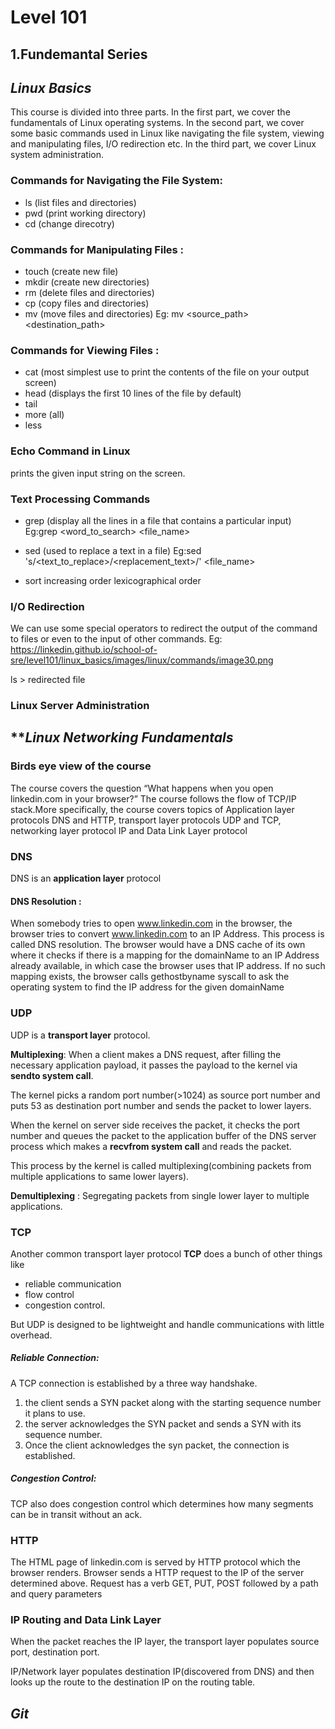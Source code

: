 # Level 101

## 1.Fundemantal Series

## _Linux Basics_

This course is divided into three parts. In the first part, we cover the fundamentals of Linux operating systems.
In the second part, we cover some basic commands used in Linux like navigating the file system, viewing and manipulating files, I/O redirection etc.
In the third part, we cover Linux system administration. 

### Commands for Navigating the File System:

- ls  (list files and directories)
- pwd  (print working directory)
- cd  (change direcotry)


### Commands for Manipulating Files : 

- touch (create new file)
- mkdir (create new directories)
- rm (delete files and directories)
- cp (copy files and directories)
- mv (move files and directories) 
   Eg: mv <source_path> <destination_path>

### Commands for Viewing Files :
- cat (most simplest use to print the contents of the file on your output screen)
- head (displays the first 10 lines of the file by default)
- tail
- more (all)
- less

### Echo Command in Linux
 prints the given input string on the screen.

### Text Processing Commands
- grep (display all the lines in a file that contains a particular input)
 Eg:grep <word_to_search> <file_name>

- sed (used to replace a text in a file)
 Eg:sed 's/<text_to_replace>/<replacement_text>/' <file_name>

- sort 
 increasing order
 lexicographical order

### I/O Redirection
We can use some special operators to redirect the output of the command to files or even to the input of other commands.
  Eg: https://linkedin.github.io/school-of-sre/level101/linux_basics/images/linux/commands/image30.png
 
 ls > redirected file

 ### Linux Server Administration



## **_Linux Networking Fundamentals_

### Birds eye view of the course
The course covers the question “What happens when you open linkedin.com in your browser?” The course follows the flow of TCP/IP stack.More specifically, the course covers topics of Application layer protocols DNS and HTTP, transport layer protocols UDP and TCP, networking layer protocol IP and Data Link Layer protocol

### DNS
DNS is an **application layer** protocol

#### DNS Resolution : 
When somebody tries to open www.linkedin.com in the browser, the browser tries to convert www.linkedin.com to an IP Address. This process is called DNS resolution. 
The browser would have a DNS cache of its own where it checks if there is a mapping for the domainName to an IP Address already available, in which case the browser uses that IP address. 
If no such mapping exists, the browser calls gethostbyname syscall to ask the operating system to find the IP address for the given domainName

### UDP
UDP is a **transport layer** protocol.

**Multiplexing**:
When a client makes a DNS request, after filling the necessary application payload, it passes the payload to the kernel via **sendto system call**.

The kernel picks a random port number(>1024) as source port number and puts 53 as destination port number and sends the packet to lower layers. 

When the kernel on server side receives the packet, it checks the port number and queues the packet to the application buffer of the DNS server process which makes a **recvfrom system call** and reads the packet.

This process by the kernel is called multiplexing(combining packets from multiple applications to same lower layers).

**Demultiplexing** :
Segregating packets from single lower layer to multiple applications.

### TCP
Another common transport layer protocol **TCP** does a bunch of other things like 
- reliable communication
- flow control
- congestion control. 

But UDP is designed to be lightweight and handle communications with little overhead. 

##### Reliable Connection:
 A TCP connection is established by a three way handshake.
 1. the client sends a SYN packet along with the starting sequence number it plans to use.
 2. the server acknowledges the SYN packet and sends a SYN with its sequence number.
 3. Once the client acknowledges the syn packet, the connection is established.
 
##### Congestion Control:
TCP also does congestion control which determines how many segments can be in transit without an ack.

### HTTP
The HTML page of linkedin.com is served by HTTP protocol which the browser renders.
Browser sends a HTTP request to the IP of the server determined above. Request has a verb GET, PUT, POST followed by a path and query parameters 

### IP Routing and Data Link Layer
When the packet reaches the IP layer, the transport layer populates source port, destination port.

IP/Network layer populates destination IP(discovered from DNS) and then looks up the route to the destination IP on the routing table.



## _Git_
